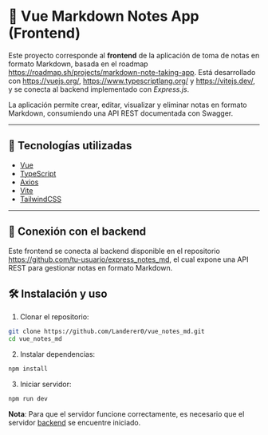 # 📝 Vue Markdown Notes App (Frontend)


Este proyecto corresponde al **frontend** de la aplicación de toma de notas en formato Markdown, basada en el roadmap https://roadmap.sh/projects/markdown-note-taking-app. Está desarrollado con https://vuejs.org/, https://www.typescriptlang.org/ y https://vitejs.dev/, y se conecta al backend implementado con *Express.js*.

La aplicación permite crear, editar, visualizar y eliminar notas en formato Markdown, consumiendo una API REST documentada con Swagger.

---

## 🚀 Tecnologías utilizadas

- [Vue](https://vuejs.org/)
- [TypeScript](https://www.typescriptlang.org/)
- [Axios](https://axios-http.com/)
- [Vite](https://vitejs.dev/)
- [TailwindCSS](https://tailwindcss.com/)

---

## 🔗 Conexión con el backend

Este frontend se conecta al backend disponible en el repositorio https://github.com/tu-usuario/express_notes_md, el cual expone una API REST para gestionar notas en formato Markdown.

## 🛠️ Instalación y uso


1. Clonar el repositorio:
```bash
git clone https://github.com/Landerer0/vue_notes_md.git
cd vue_notes_md
```
2. Instalar dependencias:
```bash
npm install
```
3. Iniciar servidor:
```bash
npm run dev
``` 
**Nota**: Para que el servidor funcione correctamente, es necesario que el servidor [backend](https://github.com/tu-usuario/express_notes_md) se encuentre iniciado.